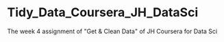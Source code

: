 # Tidy_Data_Coursera_JH_DataSci
The week 4 assignment of "Get &amp; Clean Data" of JH Coursera for Data Sci
